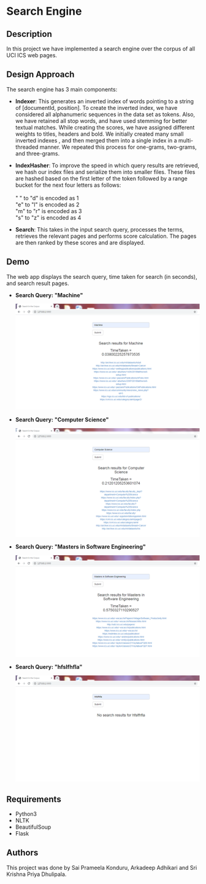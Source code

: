 # Search Engine

## Description
In this project we have implemented a search engine over the corpus of 
all UCI ICS web pages. 

## Design Approach
The search engine has 3 main components:

- **Indexer**: This generates an inverted index of words pointing to
           a string of [documentId, position]. To create the inverted index,
           we have considered all alphanumeric sequences in the data set as
           tokens. Also, we have retained all stop words, and have used stemming
           for better textual matches. While creating the scores, we have 
           assigned different weights to titles, headers and bold. We initially 
           created many small inverted indexes , and then merged them into a single index 
           in a multi-threaded manner. We repeated this process for one-grams, 
           two-grams, and three-grams.   
- **IndexHasher**: To improve the speed in which query results are retrieved,
           we hash our index files and serialize them into smaller files. These 
           files are hashed based on the first letter of the token followed by a 
           range bucket for the next four letters as follows:
           <br></br>
           " " to "d" is encoded as 1\
           "e" to "l" is encoded as 2\
           "m" to "r" is encoded as 3\
           "s" to "z" is encoded as 4
           
- **Search**: This takes in the input search query, processes the terms, retrieves the 
           relevant pages and performs score calculation. The pages are then 
           ranked by these scores and are displayed.


## Demo

The web app displays the search query, time taken for search (in seconds),
and search result pages.

- **Search Query: "Machine"**

  ![](images/machine.PNG)
- **Search Query: "Computer Science"**

  ![](images/cs.PNG)
- **Search Query: "Masters in Software Engineering"**

  ![](images/mse.PNG)
- **Search Query: "hfslfhfla"**

  ![](images/random.PNG)


## Requirements

- Python3
- NLTK
- BeautifulSoup
- Flask


## Authors

 This project was done by Sai Prameela Konduru, Arkadeep Adhikari 
 and Sri Krishna Priya Dhulipala.
